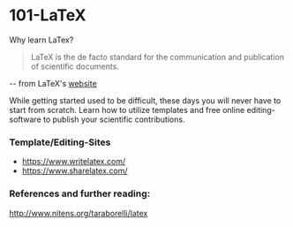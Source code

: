 101-LaTeX
=========

Why learn LaTex?

> LaTeX is the de facto standard for the communication and publication of scientific documents.

-- from LaTeX's [website](http://www.latex-project.org/)

While getting started used to be difficult, these days you will never have to start from scratch. Learn how to utilize templates and free online editing-software to publish your scientific contributions.

### Template/Editing-Sites

* https://www.writelatex.com/
* https://www.sharelatex.com/

### References and further reading:

http://www.nitens.org/taraborelli/latex


